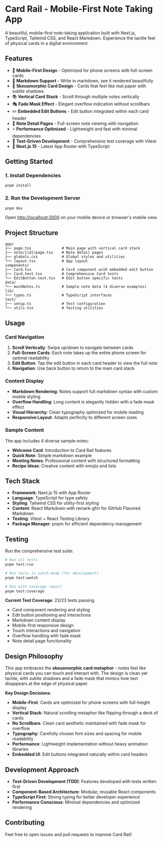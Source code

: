 # Card Rail - Mobile-First Note Taking App

A beautiful, mobile-first note-taking application built with Next.js, TypeScript, Tailwind CSS, and React Markdown. Experience the tactile feel of physical cards in a digital environment.

## Features

- 📱 **Mobile-First Design** - Optimized for phone screens with full-screen cards
- 📝 **Markdown Support** - Write in markdown, see it rendered beautifully
- 🎨 **Skeuomorphic Card Design** - Cards that feel like real paper with subtle shadows
- 📚 **Vertical Card Stack** - Scroll through multiple notes vertically
- 🎭 **Fade Mask Effect** - Elegant overflow indication without scrollbars
- ✏️ **Embedded Edit Buttons** - Edit button integrated within each card header
- 🧭 **Note Detail Pages** - Full-screen note viewing with navigation
- ⚡ **Performance Optimized** - Lightweight and fast with minimal dependencies
- 🧪 **Test-Driven Development** - Comprehensive test coverage with Vitest
- 🚀 **Next.js 15** - Latest App Router with TypeScript

## Getting Started

### 1. Install Dependencies

```bash
pnpm install
```

### 2. Run the Development Server

```bash
pnpm dev
```

Open [http://localhost:3000](http://localhost:3000) on your mobile device or browser's mobile view.

## Project Structure

```
app/
├── page.tsx              # Main page with vertical card stack
├── note/[id]/page.tsx    # Note detail pages
├── globals.css           # Global styles and utilities
└── layout.tsx            # App layout
components/
├── Card.tsx              # Card component with embedded edit button
├── Card.test.tsx         # Comprehensive Card tests
└── EditButton.test.tsx   # Edit button specific tests
data/
└── mockNotes.ts          # Sample note data (4 diverse examples)
lib/
└── types.ts              # TypeScript interfaces
test/
├── setup.ts              # Test configuration
└── utils.tsx             # Testing utilities
```
## Usage

### Card Navigation
1. **Scroll Vertically**: Swipe up/down to navigate between cards
2. **Full-Screen Cards**: Each note takes up the entire phone screen for optimal readability
3. **Edit Button**: Tap the edit button in each card header to view the full note
4. **Navigation**: Use back button to return to the main card stack

### Content Display
- **Markdown Rendering**: Notes support full markdown syntax with custom mobile styling
- **Overflow Handling**: Long content is elegantly hidden with a fade mask effect
- **Visual Hierarchy**: Clean typography optimized for mobile reading
- **Responsive Layout**: Adapts perfectly to different screen sizes

### Sample Content
The app includes 4 diverse sample notes:
- **Welcome Card**: Introduction to Card Rail features
- **Quick Note**: Simple markdown example
- **Meeting Notes**: Professional content with structured formatting
- **Recipe Ideas**: Creative content with emojis and lists

## Tech Stack

- **Framework**: Next.js 15 with App Router
- **Language**: TypeScript for type safety
- **Styling**: Tailwind CSS for utility-first styling
- **Content**: React Markdown with remark-gfm for GitHub Flavored Markdown
- **Testing**: Vitest + React Testing Library
- **Package Manager**: pnpm for efficient dependency management

## Testing

Run the comprehensive test suite:

```bash
# Run all tests
pnpm test:run

# Run tests in watch mode (for development)
pnpm test:watch

# Run with coverage report
pnpm test:coverage
```

**Current Test Coverage**: 23/23 tests passing
- Card component rendering and styling
- Edit button positioning and interactions
- Markdown content display
- Mobile-first responsive design
- Touch interactions and navigation
- Overflow handling with fade mask
- Note detail page functionality

## Design Philosophy

This app embraces the **skeuomorphic card metaphor** - notes feel like physical cards you can touch and interact with. The design is clean yet tactile, with subtle shadows and a fade mask that mimics how text disappears at the edge of physical paper.

**Key Design Decisions**:
- **Mobile-First**: Cards are optimized for phone screens with full-height display
- **Vertical Stack**: Natural scrolling metaphor like flipping through a deck of cards
- **No Scrollbars**: Clean card aesthetic maintained with fade mask for overflow
- **Typography**: Carefully chosen font sizes and spacing for mobile readability
- **Performance**: Lightweight implementation without heavy animation libraries
- **Embedded UI**: Edit buttons integrated naturally within card headers

## Development Approach

- **Test-Driven Development (TDD)**: Features developed with tests written first
- **Component-Based Architecture**: Modular, reusable React components
- **TypeScript First**: Strong typing for better developer experience
- **Performance Conscious**: Minimal dependencies and optimized rendering

## Contributing

Feel free to open issues and pull requests to improve Card Rail!
